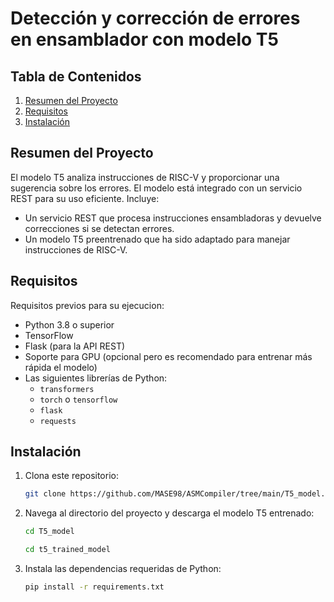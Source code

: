 # Detección y corrección de errores en ensamblador con modelo T5


## Tabla de Contenidos
1. [Resumen del Proyecto](#resumen-del-proyecto)
2. [Requisitos](#requisitos)
3. [Instalación](#instalación)

## Resumen del Proyecto
El modelo T5 analiza instrucciones de RISC-V y proporcionar una sugerencia sobre los errores. El modelo está integrado con un servicio REST para su uso eficiente.
Incluye:
- Un servicio REST que procesa instrucciones ensambladoras y devuelve correcciones si se detectan errores.
- Un modelo T5 preentrenado que ha sido adaptado para manejar instrucciones de RISC-V.

## Requisitos

Requisitos previos para su ejecucion:
- Python 3.8 o superior
- TensorFlow 
- Flask (para la API REST)
- Soporte para GPU (opcional pero es recomendado para entrenar más rápida el modelo)
- Las siguientes librerías de Python:
  - `transformers`
  - `torch` o `tensorflow`
  - `flask`
  - `requests`

## Instalación
1. Clona este repositorio:
    ```bash
    git clone https://github.com/MASE98/ASMCompiler/tree/main/T5_model.git
    ```
2. Navega al directorio del proyecto y descarga el modelo T5 entrenado:
    ```bash
    cd T5_model
    ```

    ```bash
    cd t5_trained_model
    ```
3. Instala las dependencias requeridas de Python:
    ```bash
    pip install -r requirements.txt
    ```